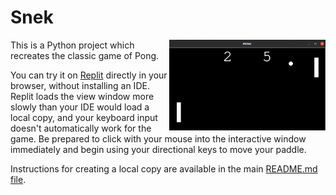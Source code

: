 # Snek

<img src="https://github.com/ZanClifton/intermediate-python-projects/blob/main/images/pong.png" width=250px align=right alt="Pong"/>

This is a Python project which recreates the classic game of Pong.

You can try it on [Replit](https://replit.com/@ZanClifton/pong?v=1) directly in your browser, without installing an IDE. Replit loads the view window more slowly than your IDE would load a local copy, and your keyboard input doesn't automatically work for the game. Be prepared to click with your mouse into the interactive window immediately and begin using your directional keys to move your paddle.

Instructions for creating a local copy are available in the main [README.md file](https://github.com/ZanClifton/intermediate-python-projects/blob/main/README.md).
